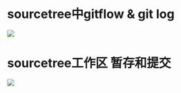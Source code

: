 # sourcetree中gitflow & git log

![](/assets/QQ图片20170420115858.png)

# sourcetree工作区 暂存和提交

![](/assets/QQ图片20170420115905.png)

